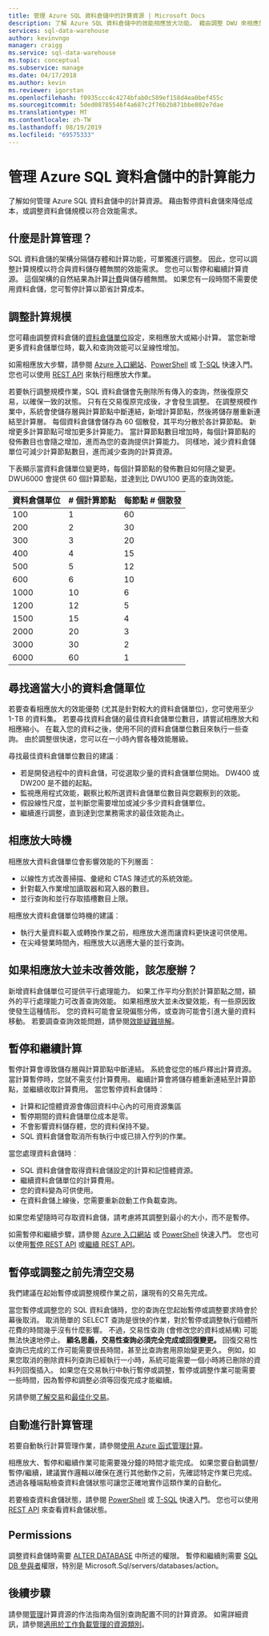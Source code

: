 ```yaml
---
title: 管理 Azure SQL 資料倉儲中的計算資源 | Microsoft Docs
description: 了解 Azure SQL 資料倉儲中的效能相應放大功能。 藉由調整 DWU 來相應放大，或藉由暫停資料倉儲來降低成本。
services: sql-data-warehouse
author: kevinvngo
manager: craigg
ms.service: sql-data-warehouse
ms.topic: conceptual
ms.subservice: manage
ms.date: 04/17/2018
ms.author: kevin
ms.reviewer: igorstan
ms.openlocfilehash: f0935ccc4c4274bfab0c589ef158d4ea0bef455c
ms.sourcegitcommit: 5ded08785546f4a687c2f76b2b871bbe802e7dae
ms.translationtype: MT
ms.contentlocale: zh-TW
ms.lasthandoff: 08/19/2019
ms.locfileid: "69575333"
---
```

# <a name="manage-compute-in-azure-sql-data-warehouse"></a>管理 Azure SQL 資料倉儲中的計算能力
了解如何管理 Azure SQL 資料倉儲中的計算資源。 藉由暫停資料倉儲來降低成本，或調整資料倉儲規模以符合效能需求。 

## <a name="what-is-compute-management"></a>什麼是計算管理？
SQL 資料倉儲的架構分隔儲存體和計算功能，可單獨進行調整。 因此，您可以調整計算規模以符合與資料儲存體無關的效能需求。 您也可以暫停和繼續計算資源。 這個架構的自然結果為計算[計費](https://azure.microsoft.com/pricing/details/sql-data-warehouse/)與儲存體無關。 如果您有一段時間不需要使用資料倉儲，您可暫停計算以節省計算成本。 

## <a name="scaling-compute"></a>調整計算規模
您可藉由調整資料倉儲的[資料倉儲單位](what-is-a-data-warehouse-unit-dwu-cdwu.md)設定，來相應放大或縮小計算。 當您新增更多資料倉儲單位時，載入和查詢效能可以呈線性增加。 

如需相應放大步驟，請參閱 [Azure 入口網站](quickstart-scale-compute-portal.md)、[PowerShell](quickstart-scale-compute-powershell.md) 或 [T-SQL](quickstart-scale-compute-tsql.md) 快速入門。 您也可以使用 [REST API](sql-data-warehouse-manage-compute-rest-api.md#scale-compute) 來執行相應放大作業。

若要執行調整規模作業，SQL 資料倉儲會先刪除所有傳入的查詢，然後復原交易，以確保一致的狀態。 只有在交易復原完成後，才會發生調整。 在調整規模作業中，系統會使儲存層與計算節點中斷連結，新增計算節點，然後將儲存層重新連結至計算層。 每個資料倉儲會儲存為 60 個散發，其平均分散於各計算節點。 新增更多計算節點可增加更多計算能力。 當計算節點數目增加時，每個計算節點的發佈數目也會隨之增加，進而為您的查詢提供計算能力。 同樣地，減少資料倉儲單位可減少計算節點數目，進而減少查詢的計算資源。

下表顯示當資料倉儲單位變更時，每個計算節點的發佈數目如何隨之變更。  DWU6000 會提供 60 個計算節點，並達到比 DWU100 更高的查詢效能。 

| 資料倉儲單位  | \# 個計算節點 | 每節點 \# 個散發 |
| ---- | ------------------ | ---------------------------- |
| 100  | 1                  | 60                           |
| 200  | 2                  | 30                           |
| 300  | 3                  | 20                           |
| 400  | 4                  | 15                           |
| 500  | 5                  | 12                           |
| 600  | 6                  | 10                           |
| 1000 | 10                 | 6                            |
| 1200 | 12                 | 5                            |
| 1500 | 15                 | 4                            |
| 2000 | 20                 | 3                            |
| 3000 | 30                 | 2                            |
| 6000 | 60                 | 1                            |


## <a name="finding-the-right-size-of-data-warehouse-units"></a>尋找適當大小的資料倉儲單位

若要查看相應放大的效能優勢 (尤其是針對較大的資料倉儲單位)，您可使用至少 1-TB 的資料集。 若要尋找資料倉儲的最佳資料倉儲單位數目，請嘗試相應放大和相應縮小。 在載入您的資料之後，使用不同的資料倉儲單位數目來執行一些查詢。 由於調整很快速，您可以在一小時內嘗各種效能層級。 

尋找最佳資料倉儲單位數目的建議︰

- 若是開發過程中的資料倉儲，可從選取少量的資料倉儲單位開始。  DW400 或 DW200 是不錯的起點。
- 監視應用程式效能，觀察比較所選資料倉儲單位數目與您觀察到的效能。
- 假設線性尺度，並判斷您需要增加或減少多少資料倉儲單位。 
- 繼續進行調整，直到達到您業務需求的最佳效能為止。

## <a name="when-to-scale-out"></a>相應放大時機
相應放大資料倉儲單位會影響效能的下列層面：

- 以線性方式改善掃描、彙總和 CTAS 陳述式的系統效能。
- 針對載入作業增加讀取器和寫入器的數目。
- 並行查詢和並行存取插槽數目上限。

相應放大資料倉儲單位時機的建議︰

- 執行大量資料載入或轉換作業之前，相應放大進而讓資料更快速可供使用。
- 在尖峰營業時間內，相應放大以適應大量的並行查詢。 

## <a name="what-if-scaling-out-does-not-improve-performance"></a>如果相應放大並未改善效能，該怎麼辦？

新增資料倉儲單位可提供平行處理能力。 如果工作平均分割於計算節點之間，額外的平行處理能力可改善查詢效能。 如果相應放大並未改變效能，有一些原因致使發生這種情形。 您的資料可能會呈現偏態分佈，或查詢可能會引進大量的資料移動。 若要調查查詢效能問題，請參閱[效能疑難排解](sql-data-warehouse-troubleshoot.md#performance)。 

## <a name="pausing-and-resuming-compute"></a>暫停和繼續計算
暫停計算會導致儲存層與計算節點中斷連結。 系統會從您的帳戶釋出計算資源。 當計算暫停時，您就不需支付計算費用。 繼續計算會將儲存體重新連結至計算節點，並繼續收取計算費用。 當您暫停資料倉儲時︰

* 計算和記憶體資源會傳回資料中心內的可用資源集區
* 暫停期間的資料倉儲單位成本是零。
* 不會影響資料儲存體，您的資料保持不變。 
* SQL 資料倉儲會取消所有執行中或已排入佇列的作業。

當您處理資料倉儲時︰

* SQL 資料倉儲會取得資料倉儲設定的計算和記憶體資源。
* 繼續資料倉儲單位的計算費用。
* 您的資料變為可供使用。
* 在資料倉儲上線後，您需要重新啟動工作負載查詢。

如果您希望隨時可存取資料倉儲，請考慮將其調整到最小的大小，而不是暫停。 

如需暫停和繼續步驟，請參閱 [Azure 入口網站](pause-and-resume-compute-portal.md) 或 [PowerShell](pause-and-resume-compute-powershell.md) 快速入門。 您也可以使用[暫停 REST API](sql-data-warehouse-manage-compute-rest-api.md#pause-compute) 或[繼續 REST API](sql-data-warehouse-manage-compute-rest-api.md#resume-compute)。

## <a name="drain-transactions-before-pausing-or-scaling"></a>暫停或調整之前先清空交易
我們建議在起始暫停或調整規模作業之前，讓現有的交易先完成。

當您暫停或調整您的 SQL 資料倉儲時，您的查詢在您起始暫停或調整要求時會於幕後取消。  取消簡單的 SELECT 查詢是很快的作業，對於暫停或調整執行個體所花費的時間幾乎沒有什麼影響。  不過，交易性查詢 (會修改您的資料或結構) 可能無法快速地停止。  **顧名思義，交易性查詢必須完全完成或回復變更。**  回復交易性查詢已完成的工作可能需要很長時間，甚至比查詢套用原始變更更久。  例如，如果您取消的刪除資料列查詢已經執行一小時，系統可能需要一個小時將已刪除的資料列回復插入。  如果您在交易執行中執行暫停或調整，暫停或調整作業可能需要一些時間，因為暫停和調整必須等回復完成才能繼續。

另請參閱[了解交易](sql-data-warehouse-develop-transactions.md)和[最佳化交易](sql-data-warehouse-develop-best-practices-transactions.md)。

## <a name="automating-compute-management"></a>自動進行計算管理
若要自動執行計算管理作業，請參閱[使用 Azure 函式管理計算](manage-compute-with-azure-functions.md)。

相應放大、暫停和繼續作業可能需要幾分鐘的時間才能完成。 如果您要自動調整/暫停/繼續，建議實作邏輯以確保在進行其他動作之前，先確認特定作業已完成。 透過各種端點檢查資料倉儲狀態可讓您正確地實作這類作業的自動化。 

若要檢查資料倉儲狀態，請參閱 [PowerShell](quickstart-scale-compute-powershell.md#check-data-warehouse-state) 或 [T-SQL](quickstart-scale-compute-tsql.md#check-data-warehouse-state) 快速入門。 您也可以使用 [REST API](sql-data-warehouse-manage-compute-rest-api.md#check-database-state) 來查看資料倉儲狀態。


## <a name="permissions"></a>Permissions

調整資料倉儲時需要 [ALTER DATABASE](/sql/t-sql/statements/alter-database-azure-sql-data-warehouse) 中所述的權限。  暫停和繼續則需要 [SQL DB 參與者](../role-based-access-control/built-in-roles.md#sql-db-contributor)權限，特別是 Microsoft.Sql/servers/databases/action。


## <a name="next-steps"></a>後續步驟
請參閱[管理](manage-compute-with-azure-functions.md)計算資源的作法指南為個別查詢配置不同的計算資源。 如需詳細資訊，請參閱[適用於工作負載管理的資源類別](resource-classes-for-workload-management.md)。

